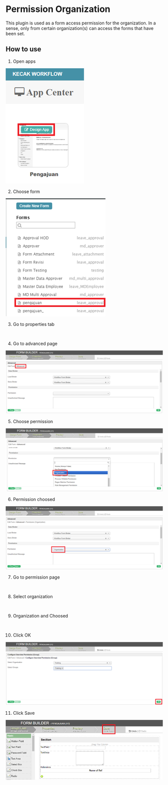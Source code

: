 # Permission Organization

This plugin is used as a form access permission for the organization.
In a sense, only from certain organization(s) can access the forms that have been set.

## How to use

1. Open apps

<img src="https://raw.githubusercontent.com/kinnara-digital-studio/kecak-workflow/master/docs/assets/permissionOrganization_openApps.png" alt="" />


2. Choose form

<img src="https://raw.githubusercontent.com/kinnara-digital-studio/kecak-workflow/master/docs/assets/permissionOrganization_chooseForm.png" alt="" />


3. Go to properties tab

<img src="https://raw.githubusercontent.com/kinnara-digital-studio/kecak-workflow/master/docs/assets/permissionOrganization_properties.png" alt="" />


4. Go to advanced page

<img src="https://raw.githubusercontent.com/kinnara-digital-studio/kecak-workflow/master/docs/assets/permissionOrganization_advanced.png" alt="" />


5. Choose permission

<img src="https://raw.githubusercontent.com/kinnara-digital-studio/kecak-workflow/master/docs/assets/permissionOrganization_choosePermission.png" alt="" />


6. Permission choosed

<img src="https://raw.githubusercontent.com/kinnara-digital-studio/kecak-workflow/master/docs/assets/permissionOrganization_choosed.png" alt="" />


7. Go to permission page

<img src="https://raw.githubusercontent.com/kinnara-digital-studio/kecak-workflow/master/docs/assets/permissionOrganization_.png" alt="" />


8. Select organization

<img src="https://raw.githubusercontent.com/kinnara-digital-studio/kecak-workflow/master/docs/assets/permissionOrganization_chooseOrganization.png" alt="" />


9. Organization and Choosed

<img src="https://raw.githubusercontent.com/kinnara-digital-studio/kecak-workflow/master/docs/assets/permissionOrganization_chooseOrganization.png" alt="" />


10. Click OK

<img src="https://raw.githubusercontent.com/kinnara-digital-studio/kecak-workflow/master/docs/assets/permissionGroup_ok.png" alt="" />


11. Click Save

<img src="https://raw.githubusercontent.com/kinnara-digital-studio/kecak-workflow/master/docs/assets/permissionGroup_save.png" alt="" />


